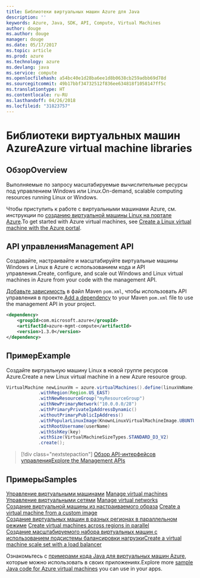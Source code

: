 ```yaml
---
title: Библиотеки виртуальных машин Azure для Java
description: ''
keywords: Azure, Java, SDK, API, Compute, Virtual Machines
author: douge
ms.author: douge
manager: douge
ms.date: 05/17/2017
ms.topic: article
ms.prod: azure
ms.technology: azure
ms.devlang: java
ms.service: compute
ms.openlocfilehash: a54bc40e1d28ba6ee1d8b0638cb259adbb69d78d
ms.sourcegitcommit: 49b17bbf34732512f836ee634818f1058147ff5c
ms.translationtype: HT
ms.contentlocale: ru-RU
ms.lasthandoff: 04/26/2018
ms.locfileid: "31823757"
---
```

# <a name="azure-virtual-machine-libraries"></a><span data-ttu-id="0f325-103">Библиотеки виртуальных машин Azure</span><span class="sxs-lookup"><span data-stu-id="0f325-103">Azure virtual machine libraries</span></span>

## <a name="overview"></a><span data-ttu-id="0f325-104">Обзор</span><span class="sxs-lookup"><span data-stu-id="0f325-104">Overview</span></span>

<span data-ttu-id="0f325-105">Выполняемые по запросу масштабируемые вычислительные ресурсы под управлением Windows или Linux.</span><span class="sxs-lookup"><span data-stu-id="0f325-105">On-demand, scalable computing resources running Linux or Windows.</span></span>

<span data-ttu-id="0f325-106">Чтобы приступить к работе с виртуальными машинами Azure, см. инструкции по [созданию виртуальной машины Linux на портале Azure](/azure/virtual-machines/linux/quick-create-portal).</span><span class="sxs-lookup"><span data-stu-id="0f325-106">To get started with Azure virtual machines, see [Create a Linux virtual machine with the Azure portal](/azure/virtual-machines/linux/quick-create-portal).</span></span>

## <a name="management-api"></a><span data-ttu-id="0f325-107">API управления</span><span class="sxs-lookup"><span data-stu-id="0f325-107">Management API</span></span>

<span data-ttu-id="0f325-108">Создавайте, настраивайте и масштабируйте виртуальные машины Windows и Linux в Azure с использованием кода и API управления.</span><span class="sxs-lookup"><span data-stu-id="0f325-108">Create, configure, and scale out Windows and Linux virtual machines in Azure from your code with the management API.</span></span>

<span data-ttu-id="0f325-109">[Добавьте зависимость](https://maven.apache.org/guides/getting-started/index.html#How_do_I_use_external_dependencies) в файл Maven `pom.xml`, чтобы использовать API управления в проекте.</span><span class="sxs-lookup"><span data-stu-id="0f325-109">[Add a dependency](https://maven.apache.org/guides/getting-started/index.html#How_do_I_use_external_dependencies) to your Maven `pom.xml` file to use the management API in your project.</span></span>  

```XML
<dependency>
    <groupId>com.microsoft.azure</groupId>
    <artifactId>azure-mgmt-compute</artifactId>
    <version>1.3.0</version>
</dependency>
```   


## <a name="example"></a><span data-ttu-id="0f325-110">Пример</span><span class="sxs-lookup"><span data-stu-id="0f325-110">Example</span></span>

<span data-ttu-id="0f325-111">Создайте виртуальную машину Linux в новой группе ресурсов Azure.</span><span class="sxs-lookup"><span data-stu-id="0f325-111">Create a new Linux virtual machine in a new Azure resource group.</span></span>

```java
VirtualMachine newLinuxVm = azure.virtualMachines().define(linuxVmName)
            .withRegion(Region.US_EAST)
            .withNewResourceGroup("myResourceGroup")
            .withNewPrimaryNetwork("10.0.0.0/28")
            .withPrimaryPrivateIpAddressDynamic()
            .withoutPrimaryPublicIpAddress()
            .withPopularLinuxImage(KnownLinuxVirtualMachineImage.UBUNTU_SERVER_16_04_LTS)
            .withRootUsername(userName)
            .withSshKey(key)
            .withSize(VirtualMachineSizeTypes.STANDARD_D3_V2)
            .create();
```

> [!div class="nextstepaction"]
> [<span data-ttu-id="0f325-112">Обзор API-интерфейсов управления</span><span class="sxs-lookup"><span data-stu-id="0f325-112">Explore the Management APIs</span></span>](/java/api/overview/azure/virtualmachines/management)


## <a name="samples"></a><span data-ttu-id="0f325-113">Примеры</span><span class="sxs-lookup"><span data-stu-id="0f325-113">Samples</span></span>

<span data-ttu-id="0f325-114">[Управление виртуальными машинами][1] </span><span class="sxs-lookup"><span data-stu-id="0f325-114">[Manage virtual machines][1] </span></span>  
<span data-ttu-id="0f325-115">[Управление виртуальными сетями][6] </span><span class="sxs-lookup"><span data-stu-id="0f325-115">[Manage virtual networks][6] </span></span>  
<span data-ttu-id="0f325-116">[Создание виртуальной машины из настраиваемого образа][2] </span><span class="sxs-lookup"><span data-stu-id="0f325-116">[Create a virtual machine from a custom image][2] </span></span>  
<span data-ttu-id="0f325-117">[Создание виртуальных машин в разных регионах в параллельном режиме][5]  </span><span class="sxs-lookup"><span data-stu-id="0f325-117">[Create virtual machines across regions in parallel][5]  </span></span>  
<span data-ttu-id="0f325-118">[Создание масштабируемого набора виртуальных машин с использованием подсистемы балансировки нагрузки][7]</span><span class="sxs-lookup"><span data-stu-id="0f325-118">[Create a virtual machine scale set with a load balancer][7]</span></span>    

[1]: ../docs-ref-conceptual/java-sdk-manage-virtual-machines.md
[2]: https://azure.microsoft.com/resources/samples/managed-disk-java-create-virtual-machine-using-custom-image/
[5]: ../docs-ref-conceptual/java-sdk-virtual-machines-in-parallel.md
[6]: ../docs-ref-conceptual/java-sdk-manage-virtual-networks.md
[7]: ../docs-ref-conceptual/java-sdk-manage-vm-scalesets.md

<span data-ttu-id="0f325-119">Ознакомьтесь с [примерами кода Java для виртуальных машин Azure](https://azure.microsoft.com/resources/samples/?platform=java&term=VM), которые можно использовать в своих приложениях.</span><span class="sxs-lookup"><span data-stu-id="0f325-119">Explore more [sample Java code for Azure virtual machines](https://azure.microsoft.com/resources/samples/?platform=java&term=VM) you can use in your apps.</span></span>